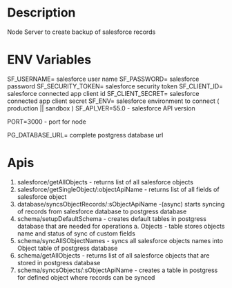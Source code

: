 # Description

Node Server to create backup of salesforce records

# ENV Variables

SF_USERNAME= salesforce user name
SF_PASSWORD= salesforce password
SF_SECURITY_TOKEN= salesforce security token
SF_CLIENT_ID= salesforce connected app client id
SF_CLIENT_SECRET= salesforce connected app client secret
SF_ENV= salesforce environment to connect ( production || sandbox )
SF_API_VER=55.0 - salesforce API version

PORT=3000 - port for node

PG_DATABASE_URL= complete postgress database url

# Apis

1. salesforce/getAllObjects - returns list of all salesforce objects
2. salesforce/getSingleObject/:objectApiName - returns list of all fields of salesforce object
3. database/syncsObjectRecords/:sObjectApiName -(async) starts syncing of records from salesforce database to postgress database
4. schema/setupDefaultSchema - creates default tables in postgress database that are needed for operations 
    a. Objects - table stores objects name and status of sync of custom fields 
5. schema/syncAllSObjectNames - syncs all salesforce objects names into Object table of postgress database
6. schema/getAllObjects - returns list of all salesforce objects that are stored in postgress database
7. schema/syncsObjects/:sObjectApiName - creates a table in postgress for defined object where records can be synced
